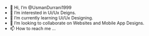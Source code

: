 - 👋 Hi, I’m @UsmanDurrani1999
- 👀 I’m interested in Ui/Ux Deigns.
- 🌱 I’m currently learning Ui/Ux Designing.
- 💞️ I’m looking to collaborate on Websites and Mobile App Designs.
- 📫 How to reach me ...
<!---
UsmanDurrani1999/UsmanDurrani1999 is a ✨ special ✨ repository because its `README.md` (this file) appears on your GitHub profile.
You can click the Preview link to take a look at your changes.
--->
